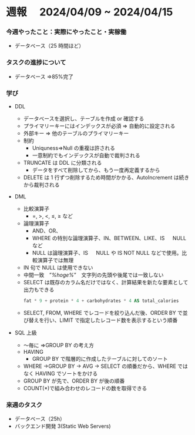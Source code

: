 # 週報　 2024/04/09 ~ 2024/04/15

### 今週やったこと：実際にやったこと・実稼働

- データベース（25 時間ほど）

### タスクの進捗について

- データベース ⇒85%完了

### 学び

- DDL
  - データベースを選択し、テーブルを作成 or 確認する
  - プライマリーキーにはインデックスが必須 ⇒ 自動的に設定される
  - 外部キー ⇒ 他のテーブルのプライマリーキー
  - 制約
    - Uniquness⇒Null の重複は許される
    - 一意制約でもインデックスが自動で裁判される
  - TRUNCATE は DDL に分類される
    - データをすべて削除してから、もう一度再定義するから
  - DELETE は 1 行ずつ削除するため時間がかかる、AutoIncrement は続きから裁判される
- DML

  - 比較演算子
    - =, >, <, ≤, ≥ など
  - 論理演算子
    - AND、OR、
    - WHERE の特別な論理演算子、IN、BETWEEN、LIKE、IS 　 NULL など
    - NULL は論理演算子、IS 　 NULL や IS NOT NULL などで使用。比較演算子では無理
  - IN 句で NULL は使用できない
  - 中間一致　”_%hoge%_”　文字列の先頭や後尾では一致しない
  - SELECT は既存のカラム名だけではなく、計算結果を新たな要素として出力もできる
    ```sql
    fat * 9 + protein * 4 + carbohydrates * 4 AS total_calories
    ```
  - SELECT, FROM, WHERE でレコードを絞り込んだ後、ORDER BY で並び替えを行い、LIMIT で指定したレコード数を表示するという順番

- SQL 上級
  - ～毎に ⇒GROUP BY の考え方
  - HAVING
    - GROUP BY で階層的に作成したテーブルに対してのソート
  - WHERE →GROUP BY → AVG → SELECT の順番だから、WHERE ではなく HAVING でソートをかける
  - GROUP BY が先で、ORDER BY が後の順番
  - COUNT(\*)で組み合わせのレコードの数を取得できる

### 来週のタスク

- データベース（25h）
- バックエンド開発 3(Static Web Servers)
